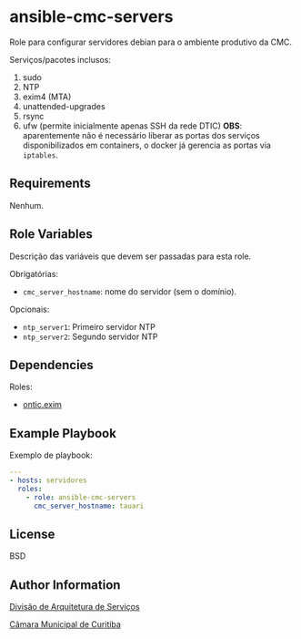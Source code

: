 ansible-cmc-servers
===================

Role para configurar servidores debian para o ambiente produtivo da CMC.

Serviços/pacotes inclusos:
1. sudo
1. NTP
1. exim4 (MTA)
1. unattended-upgrades
1. rsync
1. ufw (permite inicialmente apenas SSH da rede DTIC)
   **OBS**: aparentemente não é necessário liberar as portas dos serviços
   disponibilizados em containers, o docker já gerencia as portas via
   `iptables`.

Requirements
------------

Nenhum.
<!-- Any pre-requisites that may not be covered by Ansible itself or the role should be mentioned here. For instance, if the role uses the EC2 module, it may be a good idea to mention in this section that the boto package is required. -->

Role Variables
--------------

Descrição das variáveis que devem ser passadas para esta role.

Obrigatórias:
- `cmc_server_hostname`: nome do servidor (sem o domínio).

Opcionais:
- `ntp_server1`: Primeiro servidor NTP
- `ntp_server2`: Segundo servidor NTP
<!-- A description of the settable variables for this role should go here, including any variables that are in defaults/main.yml, vars/main.yml, and any variables that can/should be set via parameters to the role. Any variables that are read from other roles and/or the global scope (ie. hostvars, group vars, etc.) should be mentioned here as well. -->

Dependencies
------------

Roles:
- [ontic.exim](https://galaxy.ansible.com/ontic/exim)
<!-- A list of other roles hosted on Galaxy should go here, plus any details in regards to parameters that may need to be set for other roles, or variables that are used from other roles. -->

Example Playbook
----------------

<!-- Including an example of how to use your role (for instance, with variables passed in as parameters) is always nice for users too: -->
Exemplo de playbook:

```yaml
---
- hosts: servidores
  roles:
    - role: ansible-cmc-servers
      cmc_server_hostname: tauari
```

License
-------

BSD

Author Information
------------------

[Divisão de Arquitetura de Serviços](mailto:admin@cmc.pr.gov.br)

[Câmara Municipal de Curitiba](https://cmc.pr.gov.br)
<!-- An optional section for the role authors to include contact information, or a website (HTML is not allowed). -->
